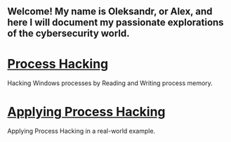 ## Welcome! My name is Oleksandr, or Alex, and here I will document my passionate explorations of the cybersecurity world.

# [Process Hacking](https://prostotin.github.io/cybersecurity/processhacking) 

Hacking Windows processes by Reading and Writing process memory. 

# [Applying Process Hacking](https://prostotin.github.io/CyberSecurity/processhackingapplied) 

Applying Process Hacking in a real-world example.



